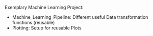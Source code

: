 Exemplary Machine Learning Project:

- Machine_Learning_Pipeline: Different useful Data transformation functions (reusable)
- Plotting: Setup for reusable Plots
